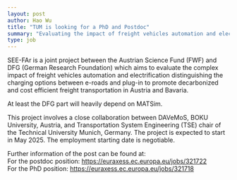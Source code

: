 ```yaml
---
layout: post
author: Hao Wu
title: "TUM is looking for a PhD and Postdoc"
summary: "Evaluating the impact of freight vehicles automation and electrification"
type: job
---
```


SEE-FAr is a joint project between the Austrian Science Fund (FWF) and DFG
(German Research Foundation) which aims to evaluate the complex impact of
freight vehicles automation and electrification distinguishing the charging
options between e-roads and plug-in to promote decarbonized and cost
efficient freight transportation in Austria and Bavaria.

At least the DFG part will heavily depend on MATSim.

This project involves a close collaboration between DAVeMoS, BOKU
University, Austria, and Transportation System Engineering (TSE) chair of
the Technical University Munich, Germany.
The project is expected to start in May 2025.
The employment starting date is negotiable.

Further information of the post can be found at:  
For the postdoc position: https://euraxess.ec.europa.eu/jobs/321722  
For the PhD position: https://euraxess.ec.europa.eu/jobs/321718

